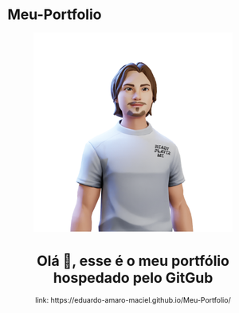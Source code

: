# Meu-Portfolio

<div align="center" style="padding=0;width=50%;">
  <img src="https://github.com/eduardo-amaro-maciel/Meu-Portfolio/blob/main/assets/img/personagem.png" style="width: 400px" alt="">
</div>
<div align="center" style="padding=0;width=50%;">
  <h1>Olá 👋, esse é o meu portfólio hospedado pelo GitGub</h1>
  link: https://eduardo-amaro-maciel.github.io/Meu-Portfolio/
</div>

